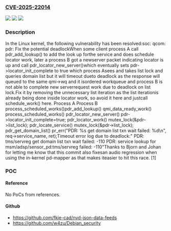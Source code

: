### [CVE-2025-22014](https://cve.mitre.org/cgi-bin/cvename.cgi?name=CVE-2025-22014)
![](https://img.shields.io/static/v1?label=Product&message=Linux&color=blue)
![](https://img.shields.io/static/v1?label=Version&message=fbe639b44a82755d639df1c5d147c93f02ac5a0f%3C%2072a222b6af10c2a05a5fad0029246229ed8912c2%20&color=brighgreen)
![](https://img.shields.io/static/v1?label=Vulnerability&message=n%2Fa&color=brighgreen)

### Description

In the Linux kernel, the following vulnerability has been resolved:soc: qcom: pdr: Fix the potential deadlockWhen some client process A call pdr_add_lookup() to add the look up forthe service and does schedule locator work, later a process B got a newserver packet indicating locator is up and call pdr_locator_new_server()which eventually sets pdr->locator_init_complete to true which process Asees and takes list lock and queries domain list but it will timeout dueto deadlock as the response will queued to the same qmi->wq and it isordered workqueue and process B is not able to complete new serverrequest work due to deadlock on list lock.Fix it by removing the unnecessary list iteration as the list iterationis already being done inside locator work, so avoid it here and justcall schedule_work() here.       Process A                        Process B                                     process_scheduled_works()pdr_add_lookup()                      qmi_data_ready_work() process_scheduled_works()             pdr_locator_new_server()                                         pdr->locator_init_complete=true;   pdr_locator_work()    mutex_lock(&pdr->list_lock);     pdr_locate_service()                  mutex_lock(&pdr->list_lock);      pdr_get_domain_list()       pr_err("PDR: %s get domain list               txn wait failed: %d\n",               req->service_name,               ret);Timeout error log due to deadlock:" PDR: tms/servreg get domain list txn wait failed: -110 PDR: service lookup for msm/adsp/sensor_pd:tms/servreg failed: -110"Thanks to Bjorn and Johan for letting me know that this commit also fixesan audio regression when using the in-kernel pd-mapper as that makes iteasier to hit this race. [1]

### POC

#### Reference
No PoCs from references.

#### Github
- https://github.com/fkie-cad/nvd-json-data-feeds
- https://github.com/w4zu/Debian_security

